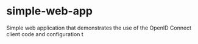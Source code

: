 simple-web-app
==============

Simple web application that demonstrates the use of the OpenID Connect client code and configuration
t
